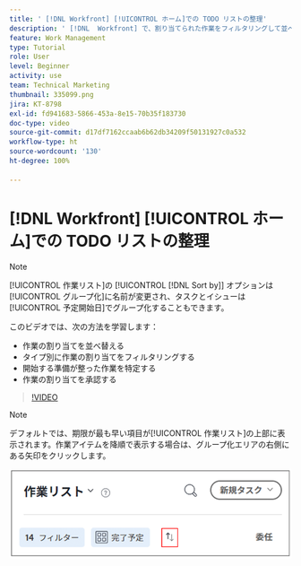 ```yaml
---
title: ' [!DNL Workfront] [!UICONTROL ホーム]での TODO リストの整理'
description: ' [!DNL  Workfront] で、割り当てられた作業をフィルタリングして並べ替える方法、開始する準備が整った作業を識別する方法、割り当てられた作業を承認する方法について説明します。'
feature: Work Management
type: Tutorial
role: User
level: Beginner
activity: use
team: Technical Marketing
thumbnail: 335099.png
jira: KT-8798
exl-id: fd941683-5866-453a-8e15-70b35f183730
doc-type: video
source-git-commit: d17df7162ccaab6b62db34209f50131927c0a532
workflow-type: ht
source-wordcount: '130'
ht-degree: 100%

---
```


# [!DNL Workfront] [!UICONTROL ホーム]での TODO リストの整理

>[!NOTE]
>
>[!UICONTROL 作業リスト]の [!UICONTROL [!DNL Sort by]] オプションは[!UICONTROL グループ化]に名前が変更され、タスクとイシューは[!UICONTROL 予定開始日]でグループ化することもできます。

このビデオでは、次の方法を学習します：

* 作業の割り当てを並べ替える
* タイプ別に作業の割り当てをフィルタリングする
* 開始する準備が整った作業を特定する
* 作業の割り当てを承認する

>[!VIDEO](https://video.tv.adobe.com/v/335099/?quality=12&learn=on&enablevpops)

>[!NOTE]
>
>デフォルトでは、期限が最も早い項目が[!UICONTROL 作業リスト]の上部に表示されます。作業アイテムを降順で表示する場合は、グループ化エリアの右側にある矢印をクリックします。

![期日別にグループ化された作業リストを表示している画面の画像。](assets/work-list-arrows.png)
